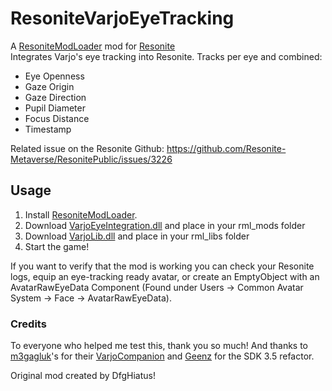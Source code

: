 # ResoniteVarjoEyeTracking 

A [ResoniteModLoader](https://github.com/resonite-modding-group/ResoniteModLoader) mod for [Resonite](https://resonite.com/)  
Integrates Varjo's eye tracking into Resonite. Tracks per eye and combined:
- Eye Openness
- Gaze Origin
- Gaze Direction
- Pupil Diameter
- Focus Distance
- Timestamp

Related issue on the Resonite Github:
https://github.com/Resonite-Metaverse/ResonitePublic/issues/3226

## Usage
1. Install [ResoniteModLoader](https://github.com/resonite-modding-group/ResoniteModLoader).
2. Download [VarjoEyeIntegration.dll](https://github.com/Wolf-Seisenbacher/ResoniteVarjoEyeTracking/releases/download/v2.0.1/VarjoEyeIntegration.dll) and place in your rml_mods folder
3. Download [VarjoLib.dll](https://github.com/Wolf-Seisenbacher/ResoniteVarjoEyeTracking/releases/download/v2.0.1/VarjoLib.dll) and place in your rml_libs folder
4. Start the game!

If you want to verify that the mod is working you can check your Resonite logs, equip an eye-tracking ready avatar, or create an EmptyObject with an AvatarRawEyeData Component (Found under Users -> Common Avatar System -> Face -> AvatarRawEyeData).

### Credits

To everyone who helped me test this, thank you so much! And thanks to [m3gagluk](https://github.com/m3gagluk)'s for their [VarjoCompanion](https://github.com/m3gagluk/VarjoCompanion) and [Geenz](https://github.com/Geenz) for the SDK 3.5 refactor.

Original mod created by DfgHiatus!
